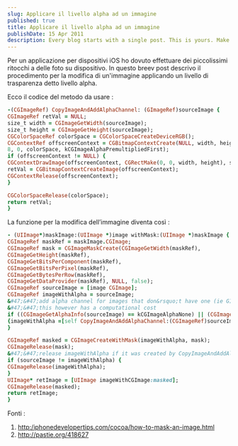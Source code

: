 ```yaml
---
slug: Applicare il livello alpha ad un immagine
published: true
title: Applicare il livello alpha ad un immagine
publishDate: 15 Apr 2011
description: Every blog starts with a single post. This is yours. Make it great.
---
```


Per un applicazione per dispositivi iOS ho dovuto effettuare dei piccolissimi ritocchi a delle foto su dispositivo. In questo breev post descrivo il procedimento per la modifica di un'immagine applicando un livello di trasparenza detto livello alpha.

<!--more-->
Ecco il codice del metodo da usare :

```ruby
-(CGImageRef) CopyImageAndAddAlphaChannel: (GImageRef)sourceImage {
CGImageRef retVal = NULL;
size_t width = CGImageGetWidth(sourceImage);
size_t height = CGImageGetHeight(sourceImage);
CGColorSpaceRef colorSpace = CGColorSpaceCreateDeviceRGB();
CGContextRef offscreenContext = CGBitmapContextCreate(NULL, width, height,
8, 0, colorSpace, kCGImageAlphaPremultipliedFirst);
if (offscreenContext != NULL) {
CGContextDrawImage(offscreenContext, CGRectMake(0, 0, width, height), sourceImage);
retVal = CGBitmapContextCreateImage(offscreenContext);
CGContextRelease(offscreenContext);
}

CGColorSpaceRelease(colorSpace);
return retVal;
}
```

La funzione per la modifica dell&rsquo;immagine diventa cos&igrave; :

```ruby
- (UIImage*)maskImage:(UIImage *)image withMask:(UIImage *)maskImage {
CGImageRef maskRef = maskImage.CGImage;
CGImageRef mask = CGImageMaskCreate(CGImageGetWidth(maskRef),
CGImageGetHeight(maskRef),
CGImageGetBitsPerComponent(maskRef),
CGImageGetBitsPerPixel(maskRef),
CGImageGetBytesPerRow(maskRef),
CGImageGetDataProvider(maskRef), NULL, false);
CGImageRef sourceImage = [image CGImage];
CGImageRef imageWithAlpha = sourceImage;
&#47;&#47;add alpha channel for images that don&rsquo;t have one (ie GIF, JPEG, etc&hellip;)
&#47;&#47;this however has a computational cost
if ((CGImageGetAlphaInfo(sourceImage) == kCGImageAlphaNone) || (CGImageGetAlphaInfo(sourceImage) == kCGImageAlphaNoneSkipFirst))
{imageWithAlpha =[self CopyImageAndAddAlphaChannel:(CGImageRef)sourceImage];
}

CGImageRef masked = CGImageCreateWithMask(imageWithAlpha, mask);
CGImageRelease(mask);
&#47;&#47;release imageWithAlpha if it was created by CopyImageAndAddAlphaChannel
if (sourceImage != imageWithAlpha) {
CGImageRelease(imageWithAlpha);
}
UIImage* retImage = [UIImage imageWithCGImage:masked];
CGImageRelease(masked);
return retImage;
}
```

Fonti :<br />
1.	<a href="http://iphonedevelopertips.com/cocoa/how-to-mask-an-image.html">http:/iphonedevelopertips.com/cocoa/how-to-mask-an-image.html</a><br />
2.	<a href="http://pastie.org/418627">http://pastie.org/418627</a>

